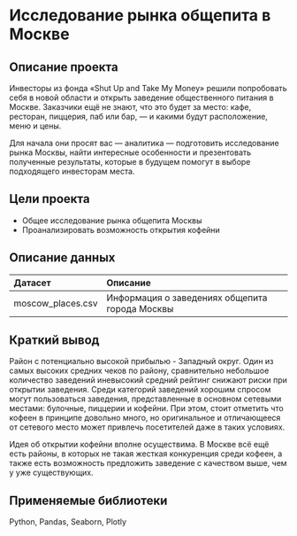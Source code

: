 # Исследование рынка общепита в Москве

## Описание проекта

Инвесторы из фонда «Shut Up and Take My Money» решили попробовать себя в новой области и открыть заведение общественного питания в Москве. Заказчики ещё не знают, что это будет за место: кафе, ресторан, пиццерия, паб или бар, — и какими будут расположение, меню и цены.

Для начала они просят вас — аналитика — подготовить исследование рынка Москвы, найти интересные особенности и презентовать полученные результаты, которые в будущем помогут в выборе подходящего инвесторам места.

## Цели проекта

- Общее исследование рынка общепита Москвы
- Проанализировать возможность открытия кофейни

## Описание данных

| Датасет | Описание | 
| :---------------------- | :---------------------- | 
| moscow_places.csv | Информация о заведениях общепита города Москвы  | 

## Краткий вывод

Район с потенциально высокой прибылью - Западный округ. Один из самых высоких средних чеков по району, сравнительно небольшое количество заведений иневысокий средний рейтинг снижают риски при открытии заведения. Среди категорий заведений хорошим спросом могут пользоваться заведения, представленные в основном сетевыми местами: булочные, пиццерии и кофейни. При этом, стоит отметить что кофеен в принципе довольно много, но оригинальное и отличающееся от сетевого место может привлечь посетителей даже в таких условиях.

Идея об открытии кофейни вполне осуществима. В Москве всё ещё есть районы, в которых не такая жесткая конкуренция среди кофеен, а также есть возможность предложить заведение с качеством выше, чем у уже существующих.

## Применяемые библиотеки

Python, Pandas, Seaborn, Plotly